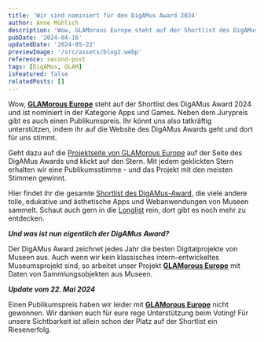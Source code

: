 ```yaml
---
title: 'Wir sind nominiert für den DigAMus Award 2024'
author: Anne Mühlich
description: 'Wow, GLAMorous Europe steht auf der Shortlist des DigAMus Award 2024 und ist nominiert in der Kategorie Apps und Games. Neben dem Jurypreis gibt es auch einen Publikumspreis. Ihr könnt uns also tatkräftig unterstützen...'
pubDate: '2024-04-16'
updatedDate: '2024-05-22'
previewImage: '/src/assets/blog2.webp'
reference: second-post
tags: [DigAMus, GLAM]
isFeatured: false
relatedPosts: []
---
```


Wow, <a href='/projects/glamorous-europe/'>**GLAMorous Europe**</a> steht auf der Shortlist des DigAMus Award 2024 und ist nominiert in der Kategorie Apps und Games. Neben dem Jurypreis gibt es auch einen Publikumspreis. Ihr könnt uns also tatkräftig unterstützen, indem ihr auf die Website des DigAMus Awards geht und dort für uns stimmt.

Geht dazu auf die [Projektseite von GLAMorous Europe](https://digamus-award.de/project/glamorous-europe/) auf der Seite des DigAMus Awards und klickt auf den Stern.
Mit jedem geklickten Stern erhalten wir eine Publikumsstimme - und das Projekt mit den meisten Stimmen gewinnt.

Hier findet ihr die gesamte [Shortlist des DigAMus-Award](https://digamus-award.de/shortlist/), die viele andere tolle, edukative und ästhetische Apps und Webanwendungen von Museen sammelt.
Schaut auch gern in die [Longlist](https://digamus-award.de/award-2024/longlist/) rein, dort gibt es noch mehr zu entdecken.

**_Und was ist nun eigentlich der DigAMus Award?_**

Der DigAMus Award zeichnet jedes Jahr die besten Digitalprojekte von Museen aus. Auch wenn wir kein klassisches intern-entwickeltes Museumsprojekt sind, so arbeitet unser Projekt <a href='/projects/glamorous-europe/'>**GLAMorous Europe**</a> mit Daten von Sammlungsobjekten aus Museen.

**_Update vom 22. Mai 2024_**

Einen Publikumspreis haben wir leider mit <a href='/projects/glamorous-europe/'>**GLAMorous Europe**</a> nicht gewonnen.
Wir danken euch für eure rege Unterstützung beim Voting!
Für unsere Sichtbarkeit ist allein schon der Platz auf der Shortlist ein Riesenerfolg.
